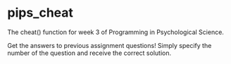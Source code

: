 # pips_cheat
The cheat() function for week 3 of Programming in Psychological Science.


Get the answers to previous assignment questions!
Simply specify the number of the question and receive the correct solution.
